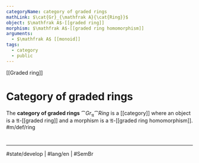 ```yaml
---
categoryName: category of graded rings
mathLink: $\cat{Gr}_{\mathfrak A}{\cat{Ring}}$
object: $\mathfrak A$-[[graded ring]]
morphism: $\mathfrak A$-[[graded ring homomorphism]]
arguments:
  - $\mathfrak A$ [[monoid]]
tags:
  - category
  - public
---
```

[[Graded ring]]
# Category of graded rings

The **category of graded rings** $\cat{Gr}_{\mathfrak A}{\cat{Ring}}$ is a [[category]] where
an object is a $\mathfrak A$-[[graded ring]]
and a morphism is a $\mathfrak A$-[[graded ring homomorphism]]. #m/def/ring


#
---
#state/develop | #lang/en | #SemBr
